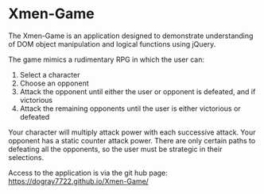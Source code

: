 # Xmen-Game

The Xmen-Game is an application designed to demonstrate understanding of DOM object manipulation and logical functions using jQuery.  

The game mimics a rudimentary RPG in which the user can:
1.  Select a character
2.  Choose an opponent
3.  Attack the opponent until either the user or opponent is defeated, and if victorious
4.  Attack the remaining opponents until the user is either victorious or defeated

Your character will multiply attack power with each successive attack.
Your opponent has a static counter attack power.
There are only certain paths to defeating all the opponents, so the user must be strategic in their selections.

Access to the application is via the git hub page:
https://dogray7722.github.io/Xmen-Game/
